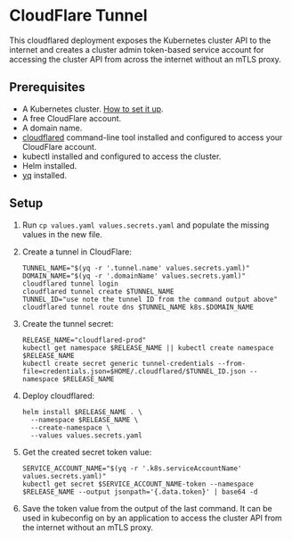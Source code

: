 # CloudFlare Tunnel

This cloudflared deployment exposes the Kubernetes cluster API to the internet
and creates a cluster admin token-based service account for accessing the cluster API from across the internet
without an mTLS proxy.

## Prerequisites

- A Kubernetes cluster. [How to set it up](../os/README.md#install-k3s).
- A free CloudFlare account.
- A domain name.
- [cloudflared](https://developers.cloudflare.com/cloudflare-one/connections/connect-networks/downloads/) command-line tool installed and configured to access your CloudFlare account.
- kubectl installed and configured to access the cluster.
- Helm installed.
- [yq](https://github.com/mikefarah/yq) installed.

## Setup

1. Run `cp values.yaml values.secrets.yaml` and populate the missing values in the new file.

2. Create a tunnel in CloudFlare:

    ```shell
    TUNNEL_NAME="$(yq -r '.tunnel.name' values.secrets.yaml)"
    DOMAIN_NAME="$(yq -r '.domainName' values.secrets.yaml)"
    cloudflared tunnel login
    cloudflared tunnel create $TUNNEL_NAME
    TUNNEL_ID="use note the tunnel ID from the command output above"
    cloudflared tunnel route dns $TUNNEL_NAME k8s.$DOMAIN_NAME
    ```

3. Create the tunnel secret:

    ```shell
    RELEASE_NAME="cloudflared-prod"
    kubectl get namespace $RELEASE_NAME || kubectl create namespace $RELEASE_NAME
    kubectl create secret generic tunnel-credentials --from-file=credentials.json=$HOME/.cloudflared/$TUNNEL_ID.json --namespace $RELEASE_NAME
    ```

4. Deploy cloudflared:

    ```shell
    helm install $RELEASE_NAME . \
      --namespace $RELEASE_NAME \
      --create-namespace \
      --values values.secrets.yaml
    ```

5. Get the created secret token value:

    ```shell
    SERVICE_ACCOUNT_NAME="$(yq -r '.k8s.serviceAccountName' values.secrets.yaml)"
    kubectl get secret $SERVICE_ACCOUNT_NAME-token --namespace $RELEASE_NAME --output jsonpath='{.data.token}' | base64 -d
    ```

6. Save the token value from the output of the last command. It can be used in kubeconfig on by an application to access the cluster API from the internet without an mTLS proxy.
